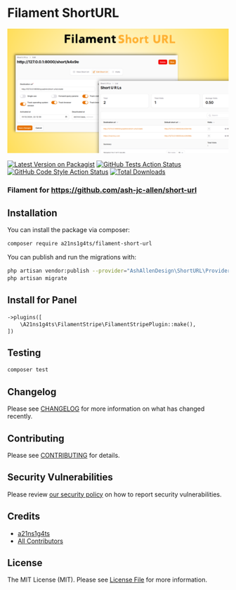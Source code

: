 # Filament ShortURL

![Art](./art.png)

[![Latest Version on Packagist](https://img.shields.io/packagist/v/a21ns1g4ts/filament-short-url.svg?style=flat-square)](https://packagist.org/packages/a21ns1g4ts/filament-short-url)
[![GitHub Tests Action Status](https://img.shields.io/github/actions/workflow/status/a21ns1g4ts/filament-short-url/run-tests.yml?branch=main&label=tests&style=flat-square)](https://github.com/a21ns1g4ts/filament-short-url/actions?query=workflow%3Arun-tests+branch%3Amain)
[![GitHub Code Style Action Status](https://img.shields.io/github/actions/workflow/status/a21ns1g4ts/filament-short-url/fix-php-code-styling.yml?branch=main&label=code%20style&style=flat-square)](https://github.com/a21ns1g4ts/filament-short-url/actions?query=workflow%3A"Fix+PHP+code+styling"+branch%3Amain)
[![Total Downloads](https://img.shields.io/packagist/dt/a21ns1g4ts/filament-short-url.svg?style=flat-square)](https://packagist.org/packages/a21ns1g4ts/filament-short-url)


### Filament for https://github.com/ash-jc-allen/short-url

## Installation

You can install the package via composer:

```bash
composer require a21ns1g4ts/filament-short-url
```

You can publish and run the migrations with:

```bash
php artisan vendor:publish --provider="AshAllenDesign\ShortURL\Providers\ShortURLProvider"
php artisan migrate
```

## Install for Panel

    ->plugins([
        \A21ns1g4ts\FilamentStripe\FilamentStripePlugin::make(),
    ])

## Testing

```bash
composer test
```

## Changelog

Please see [CHANGELOG](CHANGELOG.md) for more information on what has changed recently.

## Contributing

Please see [CONTRIBUTING](.github/CONTRIBUTING.md) for details.

## Security Vulnerabilities

Please review [our security policy](../../security/policy) on how to report security vulnerabilities.

## Credits

- [a21ns1g4ts](https://github.com/a21ns1g4ts)
- [All Contributors](../../contributors)

## License

The MIT License (MIT). Please see [License File](LICENSE.md) for more information.
